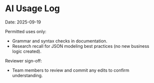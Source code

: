 # AI Usage Log

Date: 2025-09-19

Permitted uses only:
- Grammar and syntax checks in documentation.
- Research recall for JSON modeling best practices (no new business logic created).


Reviewer sign-off:
- Team members to review and commit any edits to confirm understanding.


